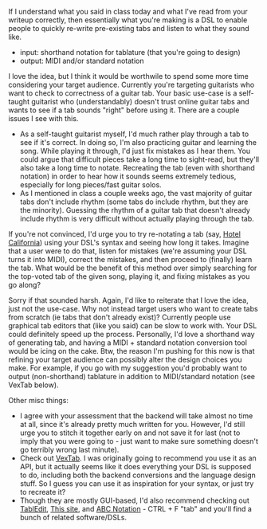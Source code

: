 If I understand what you said in class today and what I've read from your writeup correctly, then essentially what you're making is a DSL to enable people to quickly re-write pre-existing tabs and listen to what they sound like.
- input: shorthand notation for tablature (that you're going to design)
- output: MIDI and/or standard notation

I love the idea, but I think it would be worthwile to spend some more time considering your target audience.  Currently you're targeting guitarists who want to check to correctness of a guitar tab.  Your basic use-case is a self-taught guitarist who (understandably) doesn't trust online guitar tabs and wants to see if a tab sounds "right" before using it.  There are a couple issues I see with this.
- As a self-taught guitarist myself, I'd much rather play through a tab to see if it's correct.  In doing so, I'm also practicing guitar and learning the song.  While playing it through, I'd just fix mistakes as I hear them.  You could argue that difficult pieces take a long time to sight-read, but they'll also take a long time to notate.  Recreating the tab (even with shorthand notation) in order to hear how it sounds seems extremely tedious, especially for long pieces/fast guitar solos.
- As I mentioned in class a couple weeks ago, the vast majority of guitar tabs don't include rhythm (some tabs do include rhythm, but they are the minority).  Guessing the rhythm of a guitar tab that doesn't already include rhythm is very difficult without actually playing through the tab.

If you're not convinced, I'd urge you to try re-notating a tab (say, [Hotel California](https://tabs.ultimate-guitar.com/e/eagles/hotel_california_tab.htm)) using your DSL's syntax and seeing how long it takes.  Imagine that a user were to do that, listen for mistakes (we're assuming your DSL turns it into MIDI), correct the mistakes, and then proceed to (finally) learn the tab.  What would be the benefit of this method over simply searching for the top-voted tab of the given song, playing it, and fixing mistakes as you go along?

Sorry if that sounded harsh.  Again, I'd like to reiterate that I love the idea, just not the use-case.  Why not instead target users who want to create tabs from scratch (ie tabs that don't already exist)?  Currently people use graphical tab editors that (like you said) can be slow to work with.  Your DSL could definitely speed up the process.  Personally, I'd love a shorthand way of generating tab, and having a MIDI + standard notation conversion tool would be icing on the cake.  Btw, the reason I'm pushing for this now is that refining your target audience can possibly alter the design choices you make.  For example, if you go with my suggestion you'd probably want to output (non-shorthand) tablature in addition to MIDI/standard notation (see VexTab below).

Other misc things:
- I agree with your assessment that the backend will take almost no time at all, since it's already pretty much written for you.  However, I'd still urge you to stitch it together early on and not save it for last (not to imply that you were going to - just want to make sure something doesn't go terribly wrong last minute).
- Check out [VexTab](http://www.vexflow.com/vextab/tutorial.html).  I was originally going to recommend you use it as an API, but it actually seems like it does everything your DSL is supposed to do, including both the backend conversions and the language design stuff.  So I guess you can use it as inspiration for your syntax, or just try to recreate it?
- Though they are mostly GUI-based, I'd also recommend checking out [TablEdit](http://www.tabledit.com/), [This site](http://www.guitartabcreator.com/), and [ABC Notation](http://abcnotation.com/software) - CTRL + F "tab" and you'll find a bunch of related software/DSLs.
